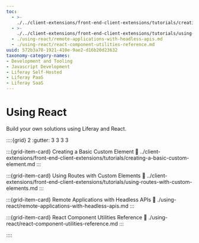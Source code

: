 ```yaml
---
toc:
  - >-
    ./../client-extensions/front-end-client-extensions/tutorials/creating-a-basic-custom-element.md
  - >-
    ./../client-extensions/front-end-client-extensions/tutorials/using-routes-with-custom-elements.md
  - ./using-react/remote-applications-with-headless-apis.md
  - ./using-react/react-component-utilities-reference.md
uuid: 572b3a78-1921-410e-9ae2-d16b20d23632
taxonomy-category-names:
- Development and Tooling
- Javascript Development
- Liferay Self-Hosted
- Liferay PaaS
- Liferay SaaS
---
```

# Using React

Build your own solutions using Liferay and React.

::::{grid} 2
:gutter: 3 3 3 3

:::{grid-item-card} Creating a Basic Custom Element
:link: ../client-extensions/front-end-client-extensions/tutorials/creating-a-basic-custom-element.md
:::

:::{grid-item-card} Using Routes with Custom Elements
:link: ../client-extensions/front-end-client-extensions/tutorials/using-routes-with-custom-elements.md
:::

:::{grid-item-card} Remote Applications with Headless APIs
:link: ./using-react/remote-applications-with-headless-apis.md
:::

:::{grid-item-card} React Component Utilities Reference
:link: ./using-react/react-component-utilities-reference.md
:::

::::
